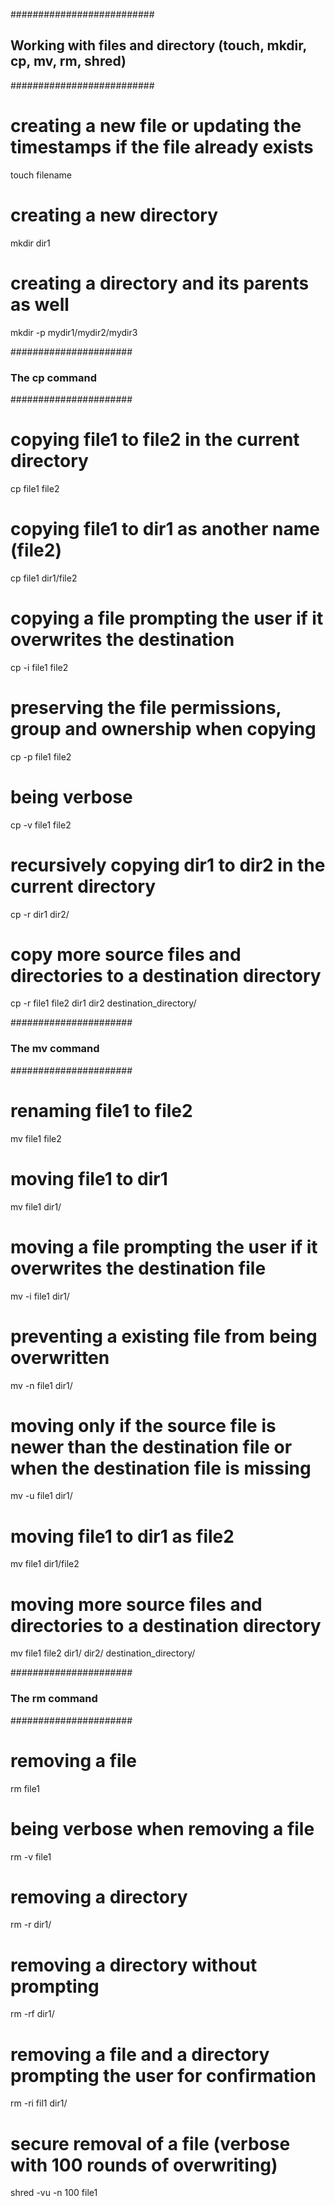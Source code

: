 ##########################

## Working with files and directory (touch, mkdir, cp, mv, rm, shred)

##########################

# creating a new file or updating the timestamps if the file already exists

touch filename

# creating a new directory

mkdir dir1

# creating a directory and its parents as well

mkdir -p mydir1/mydir2/mydir3

######################

### The cp command

######################

# copying file1 to file2 in the current directory

cp file1 file2

# copying file1 to dir1 as another name (file2)

cp file1 dir1/file2

# copying a file prompting the user if it overwrites the destination

cp -i file1 file2

# preserving the file permissions, group and ownership when copying

cp -p file1 file2

# being verbose

cp -v file1 file2

# recursively copying dir1 to dir2 in the current directory

cp -r dir1 dir2/

# copy more source files and directories to a destination directory

cp -r file1 file2 dir1 dir2 destination_directory/

######################

### The mv command

######################

# renaming file1 to file2

mv file1 file2

# moving file1 to dir1

mv file1 dir1/

# moving a file prompting the user if it overwrites the destination file

mv -i file1 dir1/

# preventing a existing file from being overwritten

mv -n file1 dir1/

# moving only if the source file is newer than the destination file or when the destination file is missing

mv -u file1 dir1/

# moving file1 to dir1 as file2

mv file1 dir1/file2

# moving more source files and directories to a destination directory

mv file1 file2 dir1/ dir2/ destination_directory/

######################

### The rm command

######################

# removing a file

rm file1

# being verbose when removing a file

rm -v file1

# removing a directory

rm -r dir1/

# removing a directory without prompting

rm -rf dir1/

# removing a file and a directory prompting the user for confirmation

rm -ri fil1 dir1/

# secure removal of a file (verbose with 100 rounds of overwriting)

shred -vu -n 100 file1
